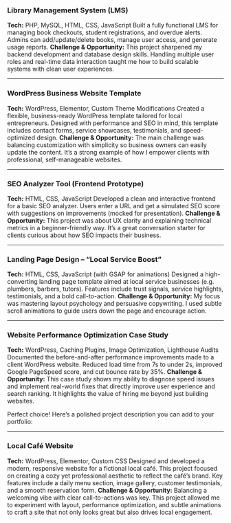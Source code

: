 ### **Library Management System (LMS)**

**Tech:** PHP, MySQL, HTML, CSS, JavaScript
Built a fully functional LMS for managing book checkouts, student registrations, and overdue alerts. Admins can add/update/delete books, manage user access, and generate usage reports.
**Challenge & Opportunity:** This project sharpened my backend development and database design skills. Handling multiple user roles and real-time data interaction taught me how to build scalable systems with clean user experiences.

---

### **WordPress Business Website Template**

**Tech:** WordPress, Elementor, Custom Theme Modifications
Created a flexible, business-ready WordPress template tailored for local entrepreneurs. Designed with performance and SEO in mind, this template includes contact forms, service showcases, testimonials, and speed-optimized design.
**Challenge & Opportunity:** The main challenge was balancing customization with simplicity so business owners can easily update the content. It’s a strong example of how I empower clients with professional, self-manageable websites.

---

### **SEO Analyzer Tool (Frontend Prototype)**

**Tech:** HTML, CSS, JavaScript
Developed a clean and interactive frontend for a basic SEO analyzer. Users enter a URL and get a simulated SEO score with suggestions on improvements (mocked for presentation).
**Challenge & Opportunity:** This project was about UX clarity and explaining technical metrics in a beginner-friendly way. It’s a great conversation starter for clients curious about how SEO impacts their business.

---

### **Landing Page Design – “Local Service Boost”**

**Tech:** HTML, CSS, JavaScript (with GSAP for animations)
Designed a high-converting landing page template aimed at local service businesses (e.g. plumbers, barbers, tutors). Features include trust signals, service highlights, testimonials, and a bold call-to-action.
**Challenge & Opportunity:** My focus was mastering layout psychology and persuasive copywriting. I used subtle scroll animations to guide users down the page and encourage action.

---

### **Website Performance Optimization Case Study**

**Tech:** WordPress, Caching Plugins, Image Optimization, Lighthouse Audits
Documented the before-and-after performance improvements made to a client WordPress website. Reduced load time from 7s to under 2s, improved Google PageSpeed score, and cut bounce rate by 35%.
**Challenge & Opportunity:** This case study shows my ability to diagnose speed issues and implement real-world fixes that directly improve user experience and search ranking. It highlights the value of hiring me beyond just building websites.

Perfect choice! Here’s a polished project description you can add to your portfolio:

---

### **Local Café Website**

**Tech:** WordPress, Elementor, Custom CSS
Designed and developed a modern, responsive website for a fictional local café. This project focused on creating a cozy yet professional aesthetic to reflect the café’s brand. Key features include a daily menu section, image gallery, customer testimonials, and a smooth reservation form.
**Challenge & Opportunity:** Balancing a welcoming vibe with clear call-to-actions was key. This project allowed me to experiment with layout, performance optimization, and subtle animations to craft a site that not only looks great but also drives local engagement.